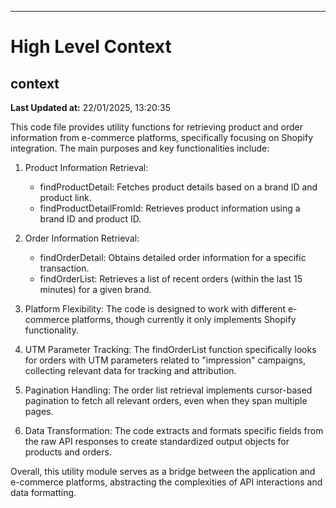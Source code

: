

---
# High Level Context
## context
**Last Updated at:** 22/01/2025, 13:20:35

This code file provides utility functions for retrieving product and order information from e-commerce platforms, specifically focusing on Shopify integration. The main purposes and key functionalities include:

1. Product Information Retrieval:
   - findProductDetail: Fetches product details based on a brand ID and product link.
   - findProductDetailFromId: Retrieves product information using a brand ID and product ID.

2. Order Information Retrieval:
   - findOrderDetail: Obtains detailed order information for a specific transaction.
   - findOrderList: Retrieves a list of recent orders (within the last 15 minutes) for a given brand.

3. Platform Flexibility:
   The code is designed to work with different e-commerce platforms, though currently it only implements Shopify functionality.

4. UTM Parameter Tracking:
   The findOrderList function specifically looks for orders with UTM parameters related to "impression" campaigns, collecting relevant data for tracking and attribution.

5. Pagination Handling:
   The order list retrieval implements cursor-based pagination to fetch all relevant orders, even when they span multiple pages.

6. Data Transformation:
   The code extracts and formats specific fields from the raw API responses to create standardized output objects for products and orders.

Overall, this utility module serves as a bridge between the application and e-commerce platforms, abstracting the complexities of API interactions and data formatting.
